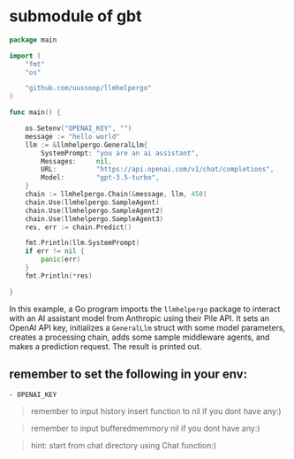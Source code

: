 # submodule of gbt



```go
package main

import (
	"fmt"
	"os"

	"github.com/uussoop/llmhelpergo"
)

func main() {

	os.Setenv("OPENAI_KEY", "")
	message := "hello world"
	llm := &llmhelpergo.GeneralLlm{
		SystemPrompt: "you are an ai assistant",
		Messages:     nil,
		URL:          "https://api.openai.com/v1/chat/completions",
		Model:        "gpt-3.5-turbo",
	}
	chain := llmhelpergo.Chain(&message, llm, 450)
	chain.Use(llmhelpergo.SampleAgent)
	chain.Use(llmhelpergo.SampleAgent2)
	chain.Use(llmhelpergo.SampleAgent3)
	res, err := chain.Predict()

	fmt.Println(llm.SystemPrompt)
	if err != nil {
		panic(err)
	}
	fmt.Println(*res)

}
```

In this example, a Go program imports the `llmhelpergo` package to interact with an AI assistant model from Anthropic using their Pile API. It sets an OpenAI API key, initializes a `GeneralLlm` struct with some model parameters, creates a processing chain, adds some sample middleware agents, and makes a prediction request. The result is printed out.





## remember to set the following in your env:

    - OPENAI_KEY
> remember to input history insert function to nil if you dont have any:)

> remember to input bufferedmemmory nil if you dont have any:)

> hint: start from chat directory using Chat function:)